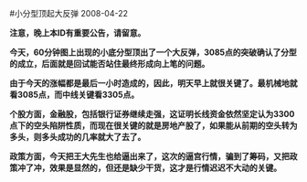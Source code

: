 #小分型顶起大反弹
2008-04-22

**注意，晚上本ID有重要公告，请留意。**


 


**今天，60分钟图上出现的小底分型顶出了一个大反弹，3085点的突破确认了分型的成立，后面就是回试能否站住最终形成向上笔的问题。**


 


**由于今天的涨幅都是最后一小时造成的，因此，明天早上就很关键了。最机械地就看3085点，而中线关键看3305点。**


 


**个股方面，金融股，包括银行证券继续走强，这证明长线资金依然坚定认为3300点下的空头陷阱性质，而现在很关键的就是房地产股了，如果能从前期的空头转为多头，则多头成功的几率就大了去了。**


 


**政策方面，今天把王大先生也给逼出来了，这次的逼宫行情，骗到了筹码，又把政策冲了冲，效果是显然的，但还是缺少干货，这才是行情迟迟不大动的关键。**